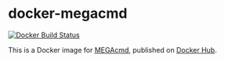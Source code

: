 # docker-megacmd

[![Docker Build Status](https://img.shields.io/docker/build/connesc/megacmd.svg)](https://hub.docker.com/r/connesc/megacmd/)

This is a Docker image for [MEGAcmd](https://github.com/meganz/megacmd), published on [Docker Hub](https://hub.docker.com/r/connesc/megacmd/).
